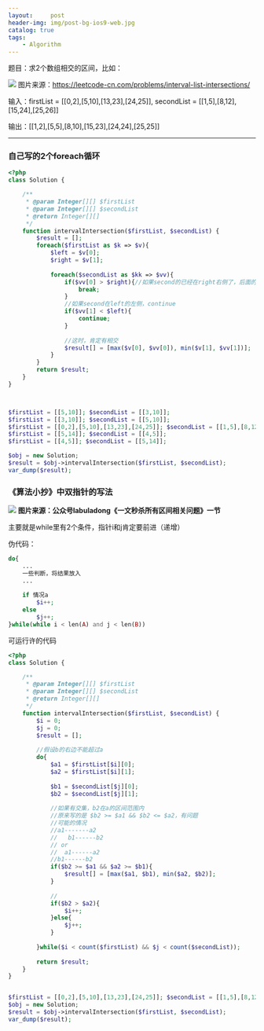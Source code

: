 ```yaml
---
layout:     post
header-img: img/post-bg-ios9-web.jpg
catalog: true
tags:
    - Algorithm
---
```


题目：求2个数组相交的区间，比如：

![](https://tearknow.github.io/blog/img/21051101.png)
图片来源：https://leetcode-cn.com/problems/interval-list-intersections/

输入：firstList = [[0,2],[5,10],[13,23],[24,25]], secondList = [[1,5],[8,12],[15,24],[25,26]]

输出：[[1,2],[5,5],[8,10],[15,23],[24,24],[25,25]]

----



### 自己写的2个foreach循环
```php
<?php
class Solution {

    /**
     * @param Integer[][] $firstList
     * @param Integer[][] $secondList
     * @return Integer[][]
     */
    function intervalIntersection($firstList, $secondList) {
		$result = [];
		foreach($firstList as $k => $v){
			$left = $v[0];
			$right = $v[1];
			
			foreach($secondList as $kk => $vv){
				if($vv[0] > $right){//如果second的已经在right右侧了，后面的肯定是不可能了
					break;
				}
				//如果second在left的左侧，continue
				if($vv[1] < $left){
					continue;
				}
				
				//这时，肯定有相交
				$result[] = [max($v[0], $vv[0]), min($v[1], $vv[1])];
			}
		}
		return $result;
    }
}



$firstList = [[5,10]]; $secondList = [[3,10]];
$firstList = [[3,10]]; $secondList = [[5,10]];
$firstList = [[0,2],[5,10],[13,23],[24,25]]; $secondList = [[1,5],[8,12],[15,24],[25,26]];
$firstList = [[5,14]]; $secondList = [[4,5]];
$firstList = [[4,5]]; $secondList = [[5,14]];

$obj = new Solution;
$result = $obj->intervalIntersection($firstList, $secondList);
var_dump($result);


```


### 《算法小抄》中双指针的写法

![](https://tearknow.github.io/blog/img/shuangzhizhen.gif)
**图片来源：公众号labuladong《一文秒杀所有区间相关问题》一节**


主要就是while里有2个条件，指针i和j肯定要前进（递增）

伪代码：
```php
do{
    ...
    一些判断，将结果放入
    ...
    
    if 情况a
        $i++;
    else
        $j++;
}while(while i < len(A) and j < len(B))
```

可运行许的代码
```php
<?php
class Solution {

    /**
     * @param Integer[][] $firstList
     * @param Integer[][] $secondList
     * @return Integer[][]
     */
    function intervalIntersection($firstList, $secondList) {
		$i = 0; 
		$j = 0;
		$result = [];
		
		//假设b的右边不能超过a
		do{
			$a1 = $firstList[$i][0];
			$a2 = $firstList[$i][1];
			
			$b1 = $secondList[$j][0];
			$b2 = $secondList[$j][1];
			
			//如果有交集，b2在a的区间范围内
			//原来写的是 $b2 >= $a1 && $b2 <= $a2，有问题
			//可能的情况
			//a1-------a2
			//   b1------b2
			// or
			//  a1------a2
			//b1------b2
			if($b2 >= $a1 && $a2 >= $b1){
				$result[] = [max($a1, $b1), min($a2, $b2)];
			}
			
			//
			if($b2 > $a2){
				$i++;
			}else{
				$j++;
			}
			
		}while($i < count($firstList) && $j < count($secondList));
		
		return $result;
    }
}


$firstList = [[0,2],[5,10],[13,23],[24,25]]; $secondList = [[1,5],[8,12],[15,24],[25,26]];
$obj = new Solution;
$result = $obj->intervalIntersection($firstList, $secondList);
var_dump($result);

```